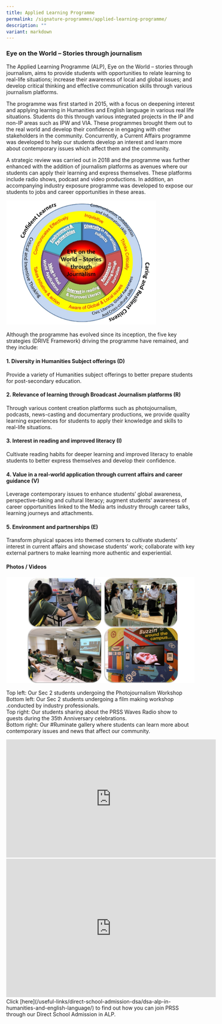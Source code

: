 ```yaml
---
title: Applied Learning Programme
permalink: /signature-programmes/applied-learning-programme/
description: ""
variant: markdown
---
```

### **Eye on the World – Stories through journalism**

The Applied Learning Programme (ALP), Eye on the World – stories through journalism, aims to provide students with opportunities to relate learning to real-life situations; increase their awareness of local and global issues; and develop critical thinking and effective communication skills through various journalism platforms.

The programme was first started in 2015, with a focus on deepening interest and applying learning in Humanities and English language in various real life situations. Students do this through various integrated projects in the IP and non-IP areas such as IPW and VIA. These programmes brought them out to the real world and develop their confidence in engaging with other stakeholders in the community. Concurrently, a Current Affairs programme was developed to help our students develop an interest and learn more about contemporary issues which affect them and the community.
  
A strategic review was carried out in 2018 and the programme was further enhanced with the addition of journalism platforms as avenues where our students can apply their learning and express themselves. These platforms include radio shows, podcast and video productions. In addition, an accompanying industry exposure programme was developed to expose our students to jobs and career opportunities in these areas.

<img height="auto" width="400" max="" src="/images/Eye%20on%20the%20world.png">

Although the programme has evolved since its inception, the five key strategies (DRIVE Framework) driving the programme have remained, and they include:  

#### 1. Diversity in Humanities Subject offerings (D)

Provide a variety of Humanities subject offerings to better prepare students for post-secondary education.

#### 2. Relevance of learning through Broadcast Journalism platforms (R)

Through various content creation platforms such as photojournalism, podcasts, news-casting and documentary productions, we provide quality learning experiences for students to apply their knowledge and skills to real-life situations.

#### 3. Interest in reading and improved literacy (I)

Cultivate reading habits for deeper learning and improved literacy to enable students to better express themselves and develop their confidence.

#### 4. Value in a real-world application through current affairs and career guidance (V)

Leverage contemporary issues to enhance students’ global awareness, perspective-taking and cultural literacy; augment students’ awareness of career opportunities linked to the Media arts industry through career talks, learning journeys and attachments.

#### 5. Environment and partnerships (E)

Transform physical spaces into themed corners to cultivate students’ interest in current affairs and showcase students’ work; collaborate with key external partners to make learning more authentic and experiential.


#### **Photos / Videos**

<img height="auto" width="600" max="" src="/images/Photos%20for%20ALP.jpeg">

Top left: Our Sec 2 students undergoing the Photojournalism Workshop
<br>Bottom left: Our Sec 2 students undergoing a film making workshop .conducted by industry professionals.
<br>Top right: Our students sharing about the PRSS Waves Radio show to guests during the 35th Anniversary celebrations.
<br>Bottom right: Our #Ruminate gallery where students can learn more about contemporary issues and news that affect our community. 

<iframe allowfullscreen="" allow="accelerometer; autoplay; clipboard-write; encrypted-media; gyroscope; picture-in-picture; web-share" frameborder="0" title="YouTube video player" src="https://www.youtube.com/embed/GFybHyxVc8g?si=TrtdgRkdO9lTi1Ck" height="315" width="560"></iframe>	
<br>
<div style="text-align:center">
<iframe allowfullscreen="true" height="369" width="560" frameborder="0" src="https://docs.google.com/presentation/d/1u2bqYOlYKGSmtsRYOwCuHjLjR_YirObR0Xidi6O1y4g/embed?start=false&amp;loop=false&amp;delayms=3000"></iframe>
<br>
</div>
Click [here](/useful-links/direct-school-admission-dsa/dsa-alp-in-humanities-and-english-language/) to find out how you can join PRSS through our Direct School Admission in ALP.